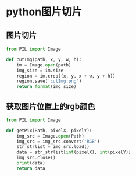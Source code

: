 # python图片切片


<!--more-->

## 图片切片
```Python
from PIL import Image

def cutImg(path, x, y, w, h):
    im = Image.open(path)
    img_size = im.size
    region = im.crop((x, y, x + w, y + h))
    region.save('cutImg.png')
    return format(img_size)
```

## 获取图片位置上的rgb颜色
```Python
from PIL import Image

def getPix(Path, pixelX, pixelY):
    img_src = Image.open(Path)
    img_src = img_src.convert('RGB')
    str_strlist = img_src.load()
    data = str_strlist[int(pixelX), int(pixelY)]
    img_src.close()
    print(data)
    return data
```

